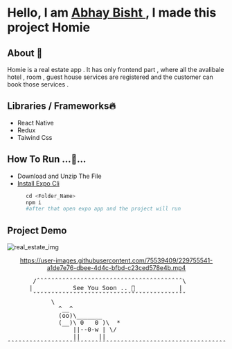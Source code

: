 # Hello, I am <a href="https://www.linkedin.com/in/abhay-bisht-042662177/">Abhay Bisht </a>, I made this project Homie
      
## About 🏢
Homie is a real estate app . It has only frontend part , where all the avalibale hotel , room , guest house services are registered and the customer can book those services .

## Libraries / Frameworks🔥
- React Native
- Redux
- Taiwind Css

## How To Run ...🏃...
- Download and Unzip The File
- <a href="https://docs.expo.dev/get-started/installation/">Install Expo Cli</a>
```python
      cd <Folder_Name>
      npm i
      #after that open expo app and the project will run 
```

## Project Demo

![real_estate_img](https://user-images.githubusercontent.com/75539409/229764631-5d140e10-4f8d-4da7-ae81-a688bad56b6d.png)

<div align="center">
      
https://user-images.githubusercontent.com/75539409/229755541-a1de7e76-dbee-4d4c-bfbd-c23ced578e4b.mp4
</div>
<dl><dd><dl><dd><dl><dd><dl><dd>
</dd></dl></dd></dl></dd></dl></dd></dl>


<pre>
       /ˆˆˆˆˆˆˆˆˆˆˆˆˆˆˆˆˆˆˆˆˆˆˆˆˆˆˆˆˆˆˆˆˆˆˆˆˆˆˆˆ\
      |           See You Soon .. 🤝            |
       ˇˇˇˇˇˇˇˇˇˇˇˇˇˇˇˇˇˇˇˇˇˇˇˇˇˇˇˇˇˇˇˇˇˇˇˇˇˇˇˇˇˇ
            \
              ^__^
              (oo)\_______
              (__)\ 0   0 )\  *
                  ||--0-w | \/                                                                       
                  ||     ||                                                                    Abhay Bisht ^.^
ˆˆˆˆˆˆˆˆˆˆˆˆˆˆˆˆˆˆˆˆˆˆˆˆˆˆˆˆˆˆˆˆˆˆˆˆˆˆˆˆˆˆˆˆˆˆˆˆˆˆˆˆˆˆˆˆˆˆˆˆˆˆˆˆˆˆˆˆˆˆˆˆˆˆˆˆˆˆˆˆˆˆˆˆˆˆˆˆˆˆˆˆˆˆˆˆˆˆˆˆˆˆˆˆˆˆˆˆˆˆ
</pre>
